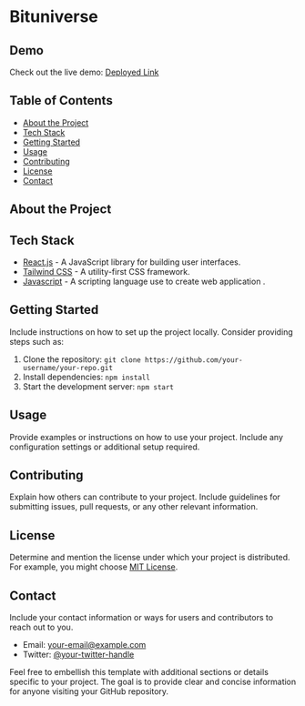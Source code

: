 # Bituniverse

## Demo

Check out the live demo: [Deployed Link](https://bituniverse-rho.vercel.app)

## Table of Contents

- [About the Project](#about-the-project)
- [Tech Stack](#tech-stack)
- [Getting Started](#getting-started)
- [Usage](#usage)
- [Contributing](#contributing)
- [License](#license)
- [Contact](#contact)

## About the Project

## Tech Stack

- [React.js](https://reactjs.org/) - A JavaScript library for building user interfaces.
- [Tailwind CSS](https://tailwindcss.com/) - A utility-first CSS framework.
- [Javascript](https://tailwindcss.com/) - A scripting language use to create web application .

## Getting Started

Include instructions on how to set up the project locally. Consider providing steps such as:

1. Clone the repository: `git clone https://github.com/your-username/your-repo.git`
2. Install dependencies: `npm install`
3. Start the development server: `npm start`

## Usage

Provide examples or instructions on how to use your project. Include any configuration settings or additional setup required.

## Contributing

Explain how others can contribute to your project. Include guidelines for submitting issues, pull requests, or any other relevant information.

## License

Determine and mention the license under which your project is distributed. For example, you might choose [MIT License](https://opensource.org/licenses/MIT).

## Contact

Include your contact information or ways for users and contributors to reach out to you.

- Email: your-email@example.com
- Twitter: [@your-twitter-handle](https://twitter.com/your-twitter-handle)

Feel free to embellish this template with additional sections or details specific to your project. The goal is to provide clear and concise information for anyone visiting your GitHub repository.
